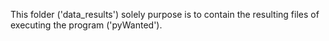This folder ('data_results') solely purpose is to contain the resulting files of executing the program ('pyWanted').